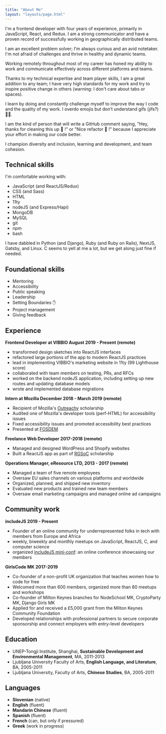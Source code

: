 ```yaml
---
title: "About Me"
layout: "layouts/page.html"
---
```


I'm a frontend developer with four years of experience, primarily in JavaScript, React, and Redux. I am a strong communicator and have a proven record of successfully working in geographically distributed teams.

I am an excellent problem solver; I'm always curious and an avid notetaker. I'm not afraid of challenges and thrive in healthy and dynamic teams.

Working remotely throughout most of my career has honed my ability to work and communicate effectively across different platforms and teams.

Thanks to my technical expertise and team player skills, I am a great addition to any team; I have very high standards for my work and try to inspire positive change in others (warning: I don't care about tabs or spaces).

I learn by doing and constantly challenge myself to improve the way I code and the quality of my work. I overdo emojis but don’t understand gifs (jifs?) 🤷‍♀️.

I am the kind of person that will write a GitHub comment saying, "Hey, thanks for cleaning this up 🧹 !" or "Nice refactor 💪 !" because I appreciate your effort in making our code better.

I champion diversity and inclusion, learning and development, and team cohesion.

## Technical skills
I'm comfortable working with:
- JavaScript (and ReactJS/Redux)
- CSS (and Sass)
- HTML
- 11ty
- nodeJS (and Express/Hapi)
- MongoDB
- MySQL
- git
- npm
- bash

I have dabbled in Python (and Django), Ruby (and Ruby on Rails), NextJS, Gatsby, and Linux. C seems to yell at me a lot, but we get along just fine if needed.

## Foundational skills
- Mentoring
- Accessibility
- Public speaking
- Leadership
- Setting Boundaries ✋
- Project management
- Giving feedback

## Experience

**Frontend Developer at VIBBIO August 2019 - Present (remote)**
- transformed design sketches into ReactJS interfaces
- refactored large portions of the app to modern ReactJS practices
- lead in implementing VIBBIO's marketing website in 11ty (99 Lighthouse score)
- collaborated with team members on testing, PRs, and RFCs
- worked on the backend nodeJS application, including setting up new routes and updating database models
- wrote and implemented database migrations

**Intern at Mozilla December 2018 - March 2019 (remote)**
- Recipient of Mozilla's [Outreachy](https://www.outreachy.org/) scholarship
- Audited one of Mozilla's developer tools (perf-HTML) for accessibility issues
- Fixed accessibility issues and promoted accessibility best practices
- Presented at [FOSDEM](https://archive.fosdem.org/2019/schedule/event/when_perf_html_met_a11y/)

**Freelance Web Developer 2017-2018 (remote)**
- Managed and designed WordPress and Shopify websites
- Built a ReactJS app as part of [RGSoC](https://railsgirlssummerofcode.org/) scholarship

**Operations Manager, eResource LTD, 2013 - 2017 (remote)**
- Managed a team of five remote employees
- Oversaw EU sales channels on various platforms and worldwide
- Organized, planned, and shipped new inventory
- Evaluated new products and trained new team members
- Oversaw email marketing campaigns and managed online ad campaigns

## Community work

**includeJS 2019 - Present**
- Founder of an online community for underrepresented folks in tech with members from Europe and Africa
- weekly, biweekly and monthly meetups on JavaScript, ReactJS, C, and computer science
- organized [includeJS mini-conf](/notes/mini-conf/): an online conference showcasing our members

**GirlsCode MK 2017-2019**
- Co-founder of a non-profit UK organization that teaches women how to code for free
- Welcomed more than 600 members, organized more than 80 meetups and workshops
- Co-founder of Milton Keynes branches for NodeSchool MK, CryptoParty MK, Django Girls MK
- Applied for and received a £5,000 grant from the Milton Keynes Community Foundation
- Developed relationships with professional partners to secure corporate sponsorship and connect employers with entry-level developers


## Education
- UNEP-Tongji Institute, Shanghai, **Sustainable Development and Environmental Management**, MA, 2011-2013
- Ljubljana University Faculty of Arts, **English Language, and Literature**, BA, 2005-2011
- Ljubljana University, Faculty of Arts, **Chinese Studies**, BA, 2005-2011

## Languages
- **Slovenian** (native)
- **English** (fluent)
- **Mandarin Chinese** (fluent)
- **Spanish** (fluent)
- **French** (can, but only if pressured)
- **Greek** (work in progress)
